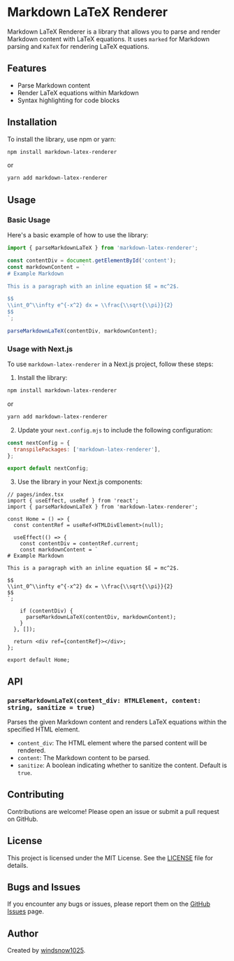 # Markdown LaTeX Renderer

Markdown LaTeX Renderer is a library that allows you to parse and render Markdown content with LaTeX equations. It uses `marked` for Markdown parsing and `KaTeX` for rendering LaTeX equations.

## Features

- Parse Markdown content
- Render LaTeX equations within Markdown
- Syntax highlighting for code blocks

## Installation

To install the library, use npm or yarn:

```bash
npm install markdown-latex-renderer
```

or

```bash
yarn add markdown-latex-renderer
```

## Usage

### Basic Usage

Here's a basic example of how to use the library:

```typescript
import { parseMarkdownLaTeX } from 'markdown-latex-renderer';

const contentDiv = document.getElementById('content');
const markdownContent = `
# Example Markdown

This is a paragraph with an inline equation $E = mc^2$.

$$
\\int_0^\\infty e^{-x^2} dx = \\frac{\\sqrt{\\pi}}{2}
$$
`;

parseMarkdownLaTeX(contentDiv, markdownContent);
```

### Usage with Next.js

To use `markdown-latex-renderer` in a Next.js project, follow these steps:

1. Install the library:

```bash
npm install markdown-latex-renderer
```

or

```bash
yarn add markdown-latex-renderer
```

2. Update your `next.config.mjs` to include the following configuration:

```mjs
const nextConfig = {
  transpilePackages: ['markdown-latex-renderer'],
};

export default nextConfig;
```

3. Use the library in your Next.js components:

```tsx
// pages/index.tsx
import { useEffect, useRef } from 'react';
import { parseMarkdownLaTeX } from 'markdown-latex-renderer';

const Home = () => {
  const contentRef = useRef<HTMLDivElement>(null);

  useEffect(() => {
    const contentDiv = contentRef.current;
    const markdownContent = `
# Example Markdown

This is a paragraph with an inline equation $E = mc^2$.

$$
\\int_0^\\infty e^{-x^2} dx = \\frac{\\sqrt{\\pi}}{2}
$$
`;

    if (contentDiv) {
      parseMarkdownLaTeX(contentDiv, markdownContent);
    }
  }, []);

  return <div ref={contentRef}></div>;
};

export default Home;
```

## API

### `parseMarkdownLaTeX(content_div: HTMLElement, content: string, sanitize = true)`

Parses the given Markdown content and renders LaTeX equations within the specified HTML element.

- `content_div`: The HTML element where the parsed content will be rendered.
- `content`: The Markdown content to be parsed.
- `sanitize`: A boolean indicating whether to sanitize the content. Default is `true`.

## Contributing

Contributions are welcome! Please open an issue or submit a pull request on GitHub.

## License

This project is licensed under the MIT License. See the [LICENSE](LICENSE) file for details.

## Bugs and Issues

If you encounter any bugs or issues, please report them on the [GitHub Issues](https://github.com/windsnow1025/Markdown-LaTeX-Renderer/issues) page.

## Author

Created by [windsnow1025](https://github.com/windsnow1025).